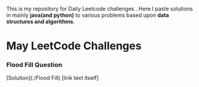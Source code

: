 This is my repository for Daily Leetcode challenges . Here I paste solutions in mainly __java(and python)__ to various problems based upon **data structures and algorithms**. 


# May LeetCode Challenges

### Flood Fill Question
[Solution](./Flood Fill)
[link text itself]
